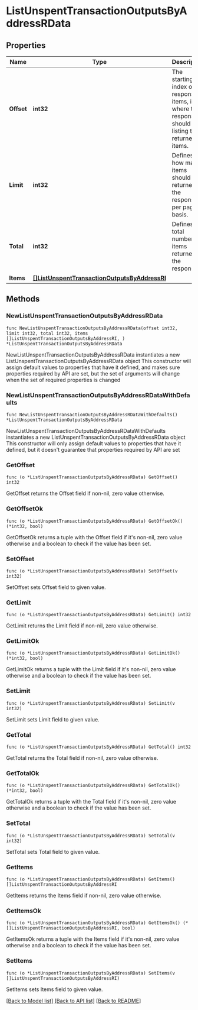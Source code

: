 # ListUnspentTransactionOutputsByAddressRData

## Properties

Name | Type | Description | Notes
------------ | ------------- | ------------- | -------------
**Offset** | **int32** | The starting index of the response items, i.e. where the response should start listing the returned items. | 
**Limit** | **int32** | Defines how many items should be returned in the response per page basis. | 
**Total** | **int32** | Defines the total number of items returned in the response. | 
**Items** | [**[]ListUnspentTransactionOutputsByAddressRI**](ListUnspentTransactionOutputsByAddressRI.md) |  | 

## Methods

### NewListUnspentTransactionOutputsByAddressRData

`func NewListUnspentTransactionOutputsByAddressRData(offset int32, limit int32, total int32, items []ListUnspentTransactionOutputsByAddressRI, ) *ListUnspentTransactionOutputsByAddressRData`

NewListUnspentTransactionOutputsByAddressRData instantiates a new ListUnspentTransactionOutputsByAddressRData object
This constructor will assign default values to properties that have it defined,
and makes sure properties required by API are set, but the set of arguments
will change when the set of required properties is changed

### NewListUnspentTransactionOutputsByAddressRDataWithDefaults

`func NewListUnspentTransactionOutputsByAddressRDataWithDefaults() *ListUnspentTransactionOutputsByAddressRData`

NewListUnspentTransactionOutputsByAddressRDataWithDefaults instantiates a new ListUnspentTransactionOutputsByAddressRData object
This constructor will only assign default values to properties that have it defined,
but it doesn't guarantee that properties required by API are set

### GetOffset

`func (o *ListUnspentTransactionOutputsByAddressRData) GetOffset() int32`

GetOffset returns the Offset field if non-nil, zero value otherwise.

### GetOffsetOk

`func (o *ListUnspentTransactionOutputsByAddressRData) GetOffsetOk() (*int32, bool)`

GetOffsetOk returns a tuple with the Offset field if it's non-nil, zero value otherwise
and a boolean to check if the value has been set.

### SetOffset

`func (o *ListUnspentTransactionOutputsByAddressRData) SetOffset(v int32)`

SetOffset sets Offset field to given value.


### GetLimit

`func (o *ListUnspentTransactionOutputsByAddressRData) GetLimit() int32`

GetLimit returns the Limit field if non-nil, zero value otherwise.

### GetLimitOk

`func (o *ListUnspentTransactionOutputsByAddressRData) GetLimitOk() (*int32, bool)`

GetLimitOk returns a tuple with the Limit field if it's non-nil, zero value otherwise
and a boolean to check if the value has been set.

### SetLimit

`func (o *ListUnspentTransactionOutputsByAddressRData) SetLimit(v int32)`

SetLimit sets Limit field to given value.


### GetTotal

`func (o *ListUnspentTransactionOutputsByAddressRData) GetTotal() int32`

GetTotal returns the Total field if non-nil, zero value otherwise.

### GetTotalOk

`func (o *ListUnspentTransactionOutputsByAddressRData) GetTotalOk() (*int32, bool)`

GetTotalOk returns a tuple with the Total field if it's non-nil, zero value otherwise
and a boolean to check if the value has been set.

### SetTotal

`func (o *ListUnspentTransactionOutputsByAddressRData) SetTotal(v int32)`

SetTotal sets Total field to given value.


### GetItems

`func (o *ListUnspentTransactionOutputsByAddressRData) GetItems() []ListUnspentTransactionOutputsByAddressRI`

GetItems returns the Items field if non-nil, zero value otherwise.

### GetItemsOk

`func (o *ListUnspentTransactionOutputsByAddressRData) GetItemsOk() (*[]ListUnspentTransactionOutputsByAddressRI, bool)`

GetItemsOk returns a tuple with the Items field if it's non-nil, zero value otherwise
and a boolean to check if the value has been set.

### SetItems

`func (o *ListUnspentTransactionOutputsByAddressRData) SetItems(v []ListUnspentTransactionOutputsByAddressRI)`

SetItems sets Items field to given value.



[[Back to Model list]](../README.md#documentation-for-models) [[Back to API list]](../README.md#documentation-for-api-endpoints) [[Back to README]](../README.md)


